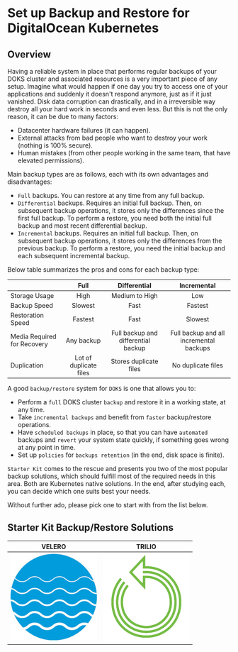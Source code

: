 # Set up Backup and Restore for DigitalOcean Kubernetes

## Overview

Having a reliable system in place that performs regular backups of your DOKS cluster and associated resources is a very important piece of any setup. Imagine what would happen if one day you try to access one of your applications and suddenly it doesn't respond anymore, just as if it just vanished. Disk data corruption can drastically, and in a irreversible way destroy all your hard work in seconds and even less. But this is not the only reason, it can be due to many factors:

- Datacenter hardware failures (it can happen).
- External attacks from bad people who want to destroy your work (nothing is 100% secure).
- Human mistakes (from other people working in the same team, that have elevated permissions).

Main backup types are as follows, each with its own advantages and disadvantages:

- `Full` backups. You can restore at any time from any full backup.
- `Differential` backups. Requires an initial full backup. Then, on subsequent backup operations, it stores only the differences since the first full backup. To perform a restore, you need both the initial full backup and most recent differential backup.
- `Incremental` backups. Requires an initial full backup. Then, on subsequent backup operations, it stores only the differences from the previous backup. To perform a restore, you need the initial backup and each subsequent incremental backup.

Below table summarizes the pros and cons for each backup type:

|                             | Full                    | Differential                        | Incremental                             |
| --------------------------- |:-----------------------:|:-----------------------------------:|:---------------------------------------:|
| Storage Usage               | High                    | Medium to High                      | Low                                     |
| Backup Speed                | Slowest                 | Fast                                | Fastest                                 |
| Restoration Speed           | Fastest                 | Fast                                | Slowest                                 |
| Media Required for Recovery | Any backup              | Full backup and differential backup | Full backup and all incremental backups |
| Duplication                 | Lot of duplicate files  | Stores duplicate files              | No duplicate files                      |

A good `backup/restore` system for `DOKS` is one that allows you to:

- Perform a `full` DOKS cluster `backup` and restore it in a working state, at any time.
- Take `incremental backups` and benefit from `faster` backup/restore operations.
- Have `scheduled backups` in place, so that you can have `automated` backups and `revert` your system state quickly, if something goes wrong at any point in time.
- Set up `policies` for `backups retention` (in the end, disk space is finite).

`Starter Kit` comes to the rescue and presents you two of the most popular backup solutions, which should fulfill most of the required needs in this area. Both are Kubernetes native solutions. In the end, after studying each, you can decide which one suits best your needs.

Without further ado, please pick one to start with from the list below.

## Starter Kit Backup/Restore Solutions

| VELERO | TRILIO |
|:-----------------------------------------------------:|:-----------------------------------------------------:|
| [![trilio](assets/images/velero-logo.png)](velero.md) | [![trilio](assets/images/trilio-logo.png)](trilio.md) |
